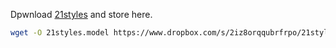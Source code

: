 Dpwnload [21styles](https://www.dropbox.com/s/2iz8orqqubrfrpo/21styles.model?dl=1) and store here.
```bash
wget -O 21styles.model https://www.dropbox.com/s/2iz8orqqubrfrpo/21styles.model?dl=1
```
